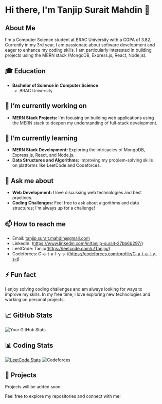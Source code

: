 # Hi there, I'm Tanjip Surait Mahdin 👋

## About Me
I'm a Computer Science student at BRAC University with a CGPA of 3.82. Currently in my 3rd year, I am passionate about software development and eager to enhance my coding skills. I am particularly interested in building projects using the MERN stack (MongoDB, Express.js, React, Node.js).

## 🎓 Education
- **Bachelor of Science in Computer Science**
  - BRAC University

## 🔭 I’m currently working on
- **MERN Stack Projects:** I'm focusing on building web applications using the MERN stack to deepen my understanding of full-stack development. 

## 🌱 I’m currently learning
- **MERN Stack Development:** Exploring the intricacies of MongoDB, Express.js, React, and Node.js.
- **Data Structures and Algorithms:** Improving my problem-solving skills on platforms like LeetCode and Codeforces.

## 💬 Ask me about
- **Web Development:** I love discussing web technologies and best practices.
- **Coding Challenges:** Feel free to ask about algorithms and data structures; I'm always up for a challenge!

## 📫 How to reach me
- Email: tanjip.surait.mahdin@gmail.com
- LinkedIn: (https://www.linkedin.com/in/tanjip-surait-27bb6b297/)
- LeetCode: Tanjip(https://leetcode.com/u/Tanjip/)
- Codeforces: C-a-t-a-l-y-s-t(https://codeforces.com/profile/C-a-t-a-l-y-s-t)

## ⚡ Fun fact
I enjoy solving coding challenges and am always looking for ways to improve my skills. In my free time, I love exploring new technologies and working on personal projects.

## 📈 GitHub Stats
![Your GitHub Stats](https://github-readme-stats.vercel.app/api?username=MaHdIn2020&show_icons=true&theme=radical)

## 📊 Coding Stats
[![LeetCode Stats](https://leetcode.com/Tanjip/api/badge)](https://leetcode.com/Tanjip)
![Codeforces](https://img.shields.io/badge/Codeforces-Rating%20%3A%20780-blue)


## 🌟 Projects
Projects will be added soon.

Feel free to explore my repositories and connect with me!

